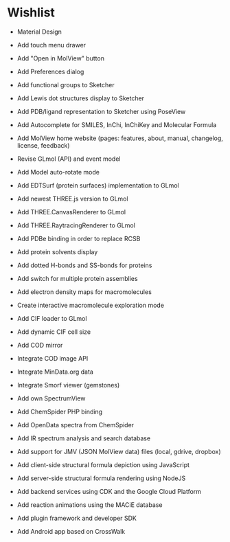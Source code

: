 Wishlist
========

- Material Design
- Add touch menu drawer
- Add "Open in MolView" button
- Add Preferences dialog
- Add functional groups to Sketcher
- Add Lewis dot structures display to Sketcher
- Add PDB/ligand representation to Sketcher using PoseView
- Add Autocomplete for SMILES, InChi, InChiKey and Molecular Formula
- Add MolView home website (pages: features, about, manual, changelog, license, feedback)

- Revise GLmol (API) and event model
- Add Model auto-rotate mode
- Add EDTSurf (protein surfaces) implementation to GLmol
- Add newest THREE.js version to GLmol
- Add THREE.CanvasRenderer to GLmol
- Add THREE.RaytracingRenderer to GLmol
- Add PDBe binding in order to replace RCSB
- Add protein solvents display
- Add dotted H-bonds and SS-bonds for proteins
- Add switch for multiple protein assemblies
- Add electron density maps for macromolecules
- Create interactive macromolecule exploration mode

- Add CIF loader to GLmol
- Add dynamic CIF cell size
- Add COD mirror
- Integrate COD image API
- Integrate MinData.org data
- Integrate Smorf viewer (gemstones)

- Add own SpectrumView
- Add ChemSpider PHP binding
- Add OpenData spectra from ChemSpider
- Add IR spectrum analysis and search database
- Add support for JMV (JSON MolView data) files (local, gdrive, dropbox)
- Add client-side structural formula depiction using JavaScript
- Add server-side structural formula rendering using NodeJS
- Add backend services using CDK and the Google Cloud Platform
- Add reaction animations using the MACiE database
- Add plugin framework and developer SDK
- Add Android app based on CrossWalk
